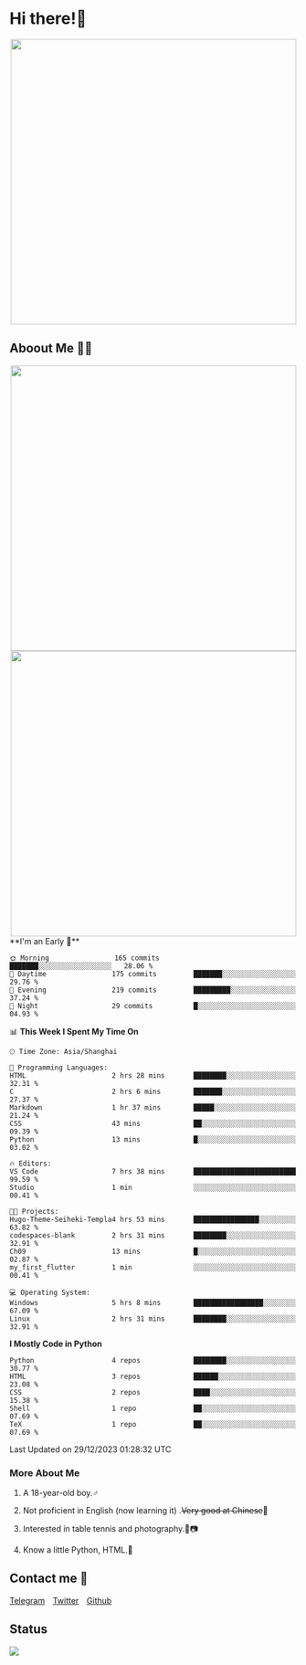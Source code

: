 # Hi there!🎉

<div align=center><img src="https://count.getloli.com/get/@Cicada000?theme=moebooru" width=500px></div>

## Aboout Me 👀💦

<div align=center>
<img src="https://github-readme-stats.vercel.app/api?username=Cicada000&show_icons=true&theme=tokyonight" width=500px>
<br>
<img src="https://github-readme-stats.vercel.app/api/top-langs/?username=Cicada000&show_icons=true&theme=tokyonight&layout=compact" width=500px>
</div>
<!--START_SECTION:waka-->
**I'm an Early 🐤** 

```text
🌞 Morning                165 commits         ███████░░░░░░░░░░░░░░░░░░   28.06 % 
🌆 Daytime                175 commits         ███████░░░░░░░░░░░░░░░░░░   29.76 % 
🌃 Evening                219 commits         █████████░░░░░░░░░░░░░░░░   37.24 % 
🌙 Night                  29 commits          █░░░░░░░░░░░░░░░░░░░░░░░░   04.93 % 
```


📊 **This Week I Spent My Time On** 

```text
🕑︎ Time Zone: Asia/Shanghai

💬 Programming Languages: 
HTML                     2 hrs 28 mins       ████████░░░░░░░░░░░░░░░░░   32.31 % 
C                        2 hrs 6 mins        ███████░░░░░░░░░░░░░░░░░░   27.37 % 
Markdown                 1 hr 37 mins        █████░░░░░░░░░░░░░░░░░░░░   21.24 % 
CSS                      43 mins             ██░░░░░░░░░░░░░░░░░░░░░░░   09.39 % 
Python                   13 mins             █░░░░░░░░░░░░░░░░░░░░░░░░   03.02 % 

🔥 Editors: 
VS Code                  7 hrs 38 mins       █████████████████████████   99.59 % 
Studio                   1 min               ░░░░░░░░░░░░░░░░░░░░░░░░░   00.41 % 

🐱‍💻 Projects: 
Hugo-Theme-Seiheki-Templa4 hrs 53 mins       ████████████████░░░░░░░░░   63.82 % 
codespaces-blank         2 hrs 31 mins       ████████░░░░░░░░░░░░░░░░░   32.91 % 
Ch09                     13 mins             █░░░░░░░░░░░░░░░░░░░░░░░░   02.87 % 
my_first_flutter         1 min               ░░░░░░░░░░░░░░░░░░░░░░░░░   00.41 % 

💻 Operating System: 
Windows                  5 hrs 8 mins        █████████████████░░░░░░░░   67.09 % 
Linux                    2 hrs 31 mins       ████████░░░░░░░░░░░░░░░░░   32.91 % 
```

**I Mostly Code in Python** 

```text
Python                   4 repos             ████████░░░░░░░░░░░░░░░░░   30.77 % 
HTML                     3 repos             ██████░░░░░░░░░░░░░░░░░░░   23.08 % 
CSS                      2 repos             ████░░░░░░░░░░░░░░░░░░░░░   15.38 % 
Shell                    1 repo              ██░░░░░░░░░░░░░░░░░░░░░░░   07.69 % 
TeX                      1 repo              ██░░░░░░░░░░░░░░░░░░░░░░░   07.69 % 
```




 Last Updated on 29/12/2023 01:28:32 UTC
<!--END_SECTION:waka-->

### More About Me

1. A 18-year-old boy.♂

2. Not proficient in English (now learning it) .~~Very good at Chinese~~🤣

3. Interested in table tennis and photography.🏓📷

4. Know a little Python, HTML.🐍


## Contact me 💬

[Telegram](https://t.me/CicadaLYW)&emsp;[Twitter](https://twitter.com/Cicada0001)&emsp;[Github](https://github.com/Cicada000)

## Status
<img src="https://weather-icon.journeyad.repl.co/@hangzhou?v=1" align="left">







